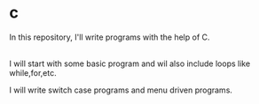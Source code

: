 # c
In this repository, I'll write programs with the help of C.

<br> I will start with some basic program and wil also include loops like while,for,etc.


<P> I will write switch case programs and menu driven programs. </P>
